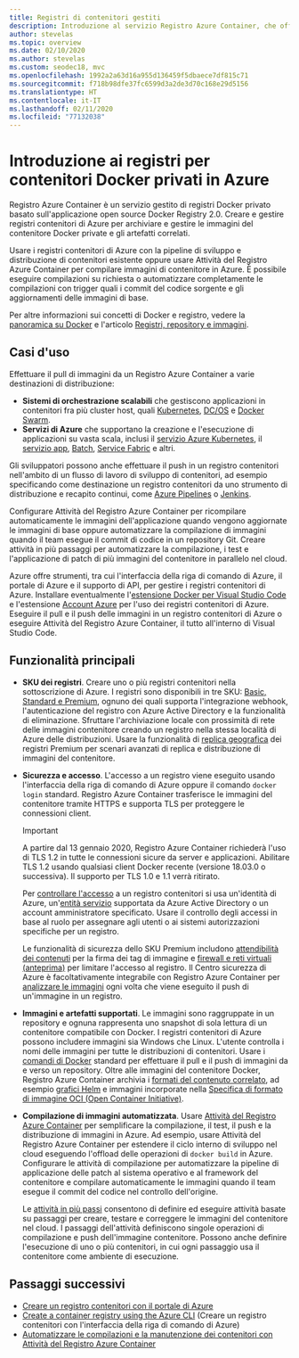 ```yaml
---
title: Registri di contenitori gestiti
description: Introduzione al servizio Registro Azure Container, che offre registri Docker privati, gestiti e basati sul cloud.
author: stevelas
ms.topic: overview
ms.date: 02/10/2020
ms.author: stevelas
ms.custom: seodec18, mvc
ms.openlocfilehash: 1992a2a63d16a955d136459f5dbaece7df815c71
ms.sourcegitcommit: f718b98dfe37fc6599d3a2de3d70c168e29d5156
ms.translationtype: HT
ms.contentlocale: it-IT
ms.lasthandoff: 02/11/2020
ms.locfileid: "77132038"
---
```

# <a name="introduction-to-private-docker-container-registries-in-azure"></a>Introduzione ai registri per contenitori Docker privati in Azure

Registro Azure Container è un servizio gestito di registri Docker privato basato sull'applicazione open source Docker Registry 2.0. Creare e gestire registri contenitori di Azure per archiviare e gestire le immagini del contenitore Docker private e gli artefatti correlati.

Usare i registri contenitori di Azure con la pipeline di sviluppo e distribuzione di contenitori esistente oppure usare Attività del Registro Azure Container per compilare immagini di contenitore in Azure. È possibile eseguire compilazioni su richiesta o automatizzare completamente le compilazioni con trigger quali i commit del codice sorgente e gli aggiornamenti delle immagini di base.

Per altre informazioni sui concetti di Docker e registro, vedere la [panoramica su Docker](https://docs.docker.com/engine/docker-overview/) e l'articolo [Registri, repository e immagini](container-registry-concepts.md).

## <a name="use-cases"></a>Casi d'uso

Effettuare il pull di immagini da un Registro Azure Container a varie destinazioni di distribuzione:

* **Sistemi di orchestrazione scalabili** che gestiscono applicazioni in contenitori fra più cluster host, quali [Kubernetes](https://kubernetes.io/docs/), [DC/OS](https://docs.mesosphere.com/) e [Docker Swarm](https://docs.docker.com/swarm/).
* **Servizi di Azure** che supportano la creazione e l'esecuzione di applicazioni su vasta scala, inclusi il [servizio Azure Kubernetes](../aks/index.yml), il [servizio app](../app-service/index.yml), [Batch](../batch/index.yml), [Service Fabric](/azure/service-fabric/) e altri.

Gli sviluppatori possono anche effettuare il push in un registro contenitori nell'ambito di un flusso di lavoro di sviluppo di contenitori, ad esempio specificando come destinazione un registro contenitori da uno strumento di distribuzione e recapito continui, come [Azure Pipelines](/azure/devops/pipelines/ecosystems/containers/acr-template) o [Jenkins](https://jenkins.io/).

Configurare Attività del Registro Azure Container per ricompilare automaticamente le immagini dell'applicazione quando vengono aggiornate le immagini di base oppure automatizzare la compilazione di immagini quando il team esegue il commit di codice in un repository Git. Creare attività in più passaggi per automatizzare la compilazione, i test e l'applicazione di patch di più immagini del contenitore in parallelo nel cloud.

Azure offre strumenti, tra cui l'interfaccia della riga di comando di Azure, il portale di Azure e il supporto di API, per gestire i registri contenitori di Azure. Installare eventualmente l'[estensione Docker per Visual Studio Code](https://code.visualstudio.com/docs/azure/docker) e l'estensione [Account Azure](https://marketplace.visualstudio.com/items?itemName=ms-vscode.azure-account) per l'uso dei registri contenitori di Azure. Eseguire il pull e il push delle immagini in un registro contenitori di Azure o eseguire Attività del Registro Azure Container, il tutto all'interno di Visual Studio Code.

## <a name="key-features"></a>Funzionalità principali

* **SKU dei registri**. Creare uno o più registri contenitori nella sottoscrizione di Azure. I registri sono disponibili in tre SKU: [Basic, Standard e Premium](container-registry-skus.md), ognuno dei quali supporta l'integrazione webhook, l'autenticazione del registro con Azure Active Directory e la funzionalità di eliminazione. Sfruttare l'archiviazione locale con prossimità di rete delle immagini contenitore creando un registro nella stessa località di Azure delle distribuzioni. Usare la funzionalità di [replica geografica](container-registry-geo-replication.md) dei registri Premium per scenari avanzati di replica e distribuzione di immagini del contenitore. 

* **Sicurezza e accesso**. L'accesso a un registro viene eseguito usando l'interfaccia della riga di comando di Azure oppure il comando `docker login` standard. Registro Azure Container trasferisce le immagini del contenitore tramite HTTPS e supporta TLS per proteggere le connessioni client. 

  > [!IMPORTANT]
  > A partire dal 13 gennaio 2020, Registro Azure Container richiederà l'uso di TLS 1.2 in tutte le connessioni sicure da server e applicazioni. Abilitare TLS 1.2 usando qualsiasi client Docker recente (versione 18.03.0 o successiva). Il supporto per TLS 1.0 e 1.1 verrà ritirato. 

  Per [controllare l'accesso](container-registry-authentication.md) a un registro contenitori si usa un'identità di Azure, un'[entità servizio](../active-directory/develop/app-objects-and-service-principals.md) supportata da Azure Active Directory o un account amministratore specificato. Usare il controllo degli accessi in base al ruolo per assegnare agli utenti o ai sistemi autorizzazioni specifiche per un registro.

  Le funzionalità di sicurezza dello SKU Premium includono [attendibilità dei contenuti](container-registry-content-trust.md) per la firma dei tag di immagine e [firewall e reti virtuali (anteprima)](container-registry-vnet.md) per limitare l'accesso al registro. Il Centro sicurezza di Azure è facoltativamente integrabile con Registro Azure Container per [analizzare le immagini](../security-center/azure-container-registry-integration.md?toc=/azure/container-registry/toc.json&bc=/azure/container-registry/breadcrumb/toc.json) ogni volta che viene eseguito il push di un'immagine in un registro.

* **Immagini e artefatti supportati**. Le immagini sono raggruppate in un repository e ognuna rappresenta uno snapshot di sola lettura di un contenitore compatibile con Docker. I registri contenitori di Azure possono includere immagini sia Windows che Linux. L'utente controlla i nomi delle immagini per tutte le distribuzioni di contenitori. Usare i [comandi di Docker](https://docs.docker.com/engine/reference/commandline/) standard per effettuare il pull e il push di immagini da e verso un repository. Oltre alle immagini del contenitore Docker, Registro Azure Container archivia i [formati del contenuto correlato](container-registry-image-formats.md), ad esempio [grafici Helm](container-registry-helm-repos.md) e immagini incorporate nella [Specifica di formato di immagine OCI (Open Container Initiative)](https://github.com/opencontainers/image-spec/blob/master/spec.md).

* **Compilazione di immagini automatizzata**. Usare [Attività del Registro Azure Container](container-registry-tasks-overview.md) per semplificare la compilazione, il test, il push e la distribuzione di immagini in Azure. Ad esempio, usare Attività del Registro Azure Container per estendere il ciclo interno di sviluppo nel cloud eseguendo l'offload delle operazioni di `docker build` in Azure. Configurare le attività di compilazione per automatizzare la pipeline di applicazione delle patch al sistema operativo e al framework del contenitore e compilare automaticamente le immagini quando il team esegue il commit del codice nel controllo dell'origine.

  Le [attività in più passi](container-registry-tasks-overview.md#multi-step-tasks) consentono di definire ed eseguire attività basate su passaggi per creare, testare e correggere le immagini del contenitore nel cloud. I passaggi dell'attività definiscono singole operazioni di compilazione e push dell'immagine contenitore. Possono anche definire l'esecuzione di uno o più contenitori, in cui ogni passaggio usa il contenitore come ambiente di esecuzione.

## <a name="next-steps"></a>Passaggi successivi

* [Creare un registro contenitori con il portale di Azure](container-registry-get-started-portal.md)
* [Create a container registry using the Azure CLI](container-registry-get-started-azure-cli.md) (Creare un registro contenitori con l'interfaccia della riga di comando di Azure)
* [Automatizzare le compilazioni e la manutenzione dei contenitori con Attività del Registro Azure Container](container-registry-tasks-overview.md)